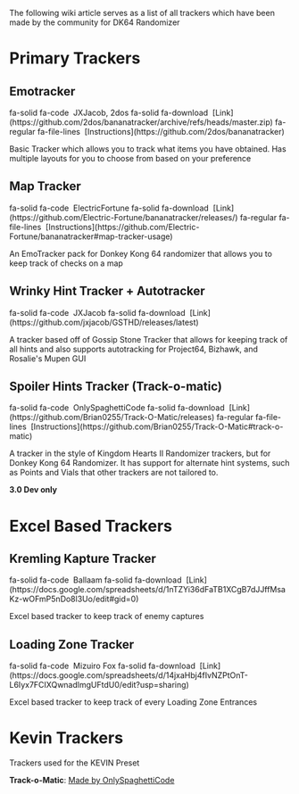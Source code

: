 The following wiki article serves as a list of all trackers which have been made by the community for DK64 Randomizer

# Primary Trackers

## Emotracker
<flex>
<fa-icon>fa-solid fa-code</fa-icon>&nbsp;&nbsp;JXJacob, 2dos
<fa-icon>fa-solid fa-download</fa-icon>&nbsp;&nbsp;[Link](https://github.com/2dos/bananatracker/archive/refs/heads/master.zip)
<fa-icon>fa-regular fa-file-lines</fa-icon>&nbsp;&nbsp;[Instructions](https://github.com/2dos/bananatracker)
</flex>

Basic Tracker which allows you to track what items you have obtained. Has multiple layouts for you to choose from based on your preference

## Map Tracker
<flex>
<fa-icon>fa-solid fa-code</fa-icon>&nbsp;&nbsp;ElectricFortune
<fa-icon>fa-solid fa-download</fa-icon>&nbsp;&nbsp;[Link](https://github.com/Electric-Fortune/bananatracker/releases/)
<fa-icon>fa-regular fa-file-lines</fa-icon>&nbsp;&nbsp;[Instructions](https://github.com/Electric-Fortune/bananatracker#map-tracker-usage)
</flex>

An EmoTracker pack for Donkey Kong 64 randomizer that allows you to keep track of checks on a map

## Wrinky Hint Tracker + Autotracker
<flex>
<fa-icon>fa-solid fa-code</fa-icon>&nbsp;&nbsp;JXJacob
<fa-icon>fa-solid fa-download</fa-icon>&nbsp;&nbsp;[Link](https://github.com/jxjacob/GSTHD/releases/latest)
</flex>

A tracker based off of Gossip Stone Tracker that allows for keeping track of all hints and also supports autotracking for Project64, Bizhawk, and Rosalie's Mupen GUI

## Spoiler Hints Tracker (Track-o-matic)
<flex>
<fa-icon>fa-solid fa-code</fa-icon>&nbsp;&nbsp;OnlySpaghettiCode
<fa-icon>fa-solid fa-download</fa-icon>&nbsp;&nbsp;[Link](https://github.com/Brian0255/Track-O-Matic/releases)
<fa-icon>fa-regular fa-file-lines</fa-icon>&nbsp;&nbsp;[Instructions](https://github.com/Brian0255/Track-O-Matic#track-o-matic)
</flex>

A tracker in the style of Kingdom Hearts II Randomizer trackers, but for Donkey Kong 64 Randomizer. It has support for alternate hint systems, such as Points and Vials that other trackers are not tailored to.

**3.0 Dev only**

# Excel Based Trackers

## Kremling Kapture Tracker
<flex>
<fa-icon>fa-solid fa-code</fa-icon>&nbsp;&nbsp;Ballaam
<fa-icon>fa-solid fa-download</fa-icon>&nbsp;&nbsp;[Link](https://docs.google.com/spreadsheets/d/1nTZYi36dFaTB1XCgB7dJJffMsaKz-wOFmP5nDo8l3Uo/edit#gid=0)
</flex>

Excel based tracker to keep track of enemy captures

## Loading Zone Tracker
<flex>
<fa-icon>fa-solid fa-code</fa-icon>&nbsp;&nbsp;Mizuiro Fox
<fa-icon>fa-solid fa-download</fa-icon>&nbsp;&nbsp;[Link](https://docs.google.com/spreadsheets/d/14jxaHbj4fIvNZPtOnT-L6Iyx7FCIXQwnadlmgUFtdU0/edit?usp=sharing)
</flex>

Excel based tracker to keep track of every Loading Zone Entrances

# Kevin Trackers

Trackers used for the KEVIN Preset

**Track-o-Matic**: [Made by OnlySpaghettiCode](https://github.com/Brian0255/Track-O-Matic/releases/tag/1.3.8)